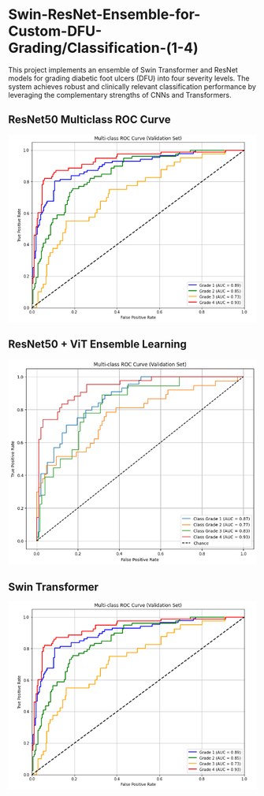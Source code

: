 # Swin-ResNet-Ensemble-for-Custom-DFU-Grading/Classification-(1-4)
This project implements an ensemble of Swin Transformer and ResNet models for grading diabetic foot ulcers (DFU) into four severity levels. The system achieves robust and clinically relevant classification performance by leveraging the complementary strengths of CNNs and Transformers.<br>
## ResNet50 Multiclass ROC Curve
![Alt Text](ResNet50_MultiClass_ROC_Curve.PNG)

## ResNet50 + ViT Ensemble Learning
![Alt Text](ViT_+_ResNet_ROC_Curve.png)

## Swin Transformer
![Alt Text](Swin_Transformer_MultiClass_ROC_Curve.PNG)
